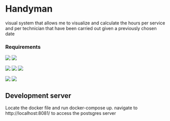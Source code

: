 # Handyman

visual system that allows me to visualize and calculate the hours per service and per technician that have been carried out given a previously chosen date

### Requirements
![](https://img.shields.io/badge/Docker%20Desktop-4.9.0-blue?style=plastic&logo=Docker)
![](https://img.shields.io/badge/Gradle-current-blue?style=plastic&logo=Gradle)

![](https://img.shields.io/badge/Node-16.15.1-blue?style=plastic&logo=Node.js) 
![](https://img.shields.io/badge/Angular-13-blue?style=plastic&logo=Angular) 
![](https://img.shields.io/badge/Java-11-blue)

![](https://img.shields.io/badge/Spring%20Boot-2.7-blue?style=plastic&logo=SpringBoot)
![](https://img.shields.io/badge/Postgres-current-blue?style=plastic&logo=PostgreSQL)

## Development server
Locate the docker file and run docker-compose up. navigate to http://localhost:8081/ to access the postsgres server
